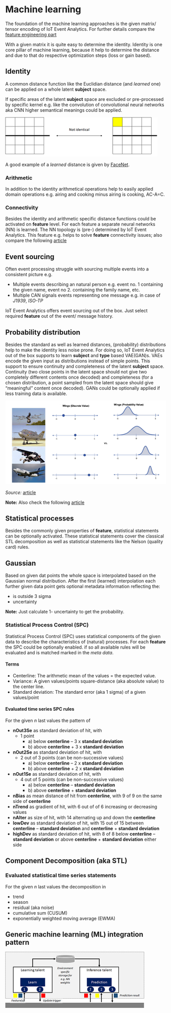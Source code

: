 <!---
  Copyright (c) 2021 Bosch.IO GmbH

  This Source Code Form is subject to the terms of the Mozilla Public
  License, v. 2.0. If a copy of the MPL was not distributed with this
  file, You can obtain one at https://mozilla.org/MPL/2.0/.

  SPDX-License-Identifier: MPL-2.0
-->

# Machine learning

The foundation of the machine learning approaches is the given matrix/ tensor encoding of IoT Event Analytics. For further details compare the [feature engineering part](./iotea-feature-engineering.md)

With a given matrix it is quite easy to determine the identity. Identity is one core pillar of machine learning, because it help to determine the distance and due to that do respective optimization steps (loss or gain based).

## Identity

A common distance function like the Euclidian distance (and *learned* one) can be applied on a whole latent __subject__ space.

If specific areas of the latent __subject__ space are excluded or pre-processed by specific kernel e.g. like the convolution of convolutional neural networks aka CNN higher semantical meanings could be applied.

![Image](./assets/identity.png)

A good example of a *learned* distance is given by [FaceNet](https://medium.com/analytics-vidhya/introduction-to-facenet-a-unified-embedding-for-face-recognition-and-clustering-dbdac8e6f02).

### Arithmetic

In addition to the identity arithmetical operations help to easily applied domain operations e.g. airing and cooking minus airing is cooking, AC-A=C.

### Connectivity

Besides the identity and arithmetic specific distance functions could be activated on __feature__ level. For each feature a separate neural networks (NN) is learned. The NN topology is (pre-) determined by IoT Event Analytics. This feature e.g. helps to solve __feature__ connectivity issues; also compare the following [article](https://sakhawathsumit.github.io/sumit.log/2018/07/21/drawbacks-of-convolutional-neural-networks.html)

## Event sourcing

Often event processing struggle with sourcing multiple events into a consistent picture e.g.

- Multiple events describing an natural person e.g. event no. 1 containing the given name, event no 2. containing the family name, etc.
- Multiple CAN signals events representing one message e.g. in case of *J1939*, *ISO-TP*

IoT Event Analytics offers event sourcing out of the box. Just select required __feature__ out of the event/ message history.

## Probability distribution

Besides the standard as well as learned distances, (probability) distributions help to make the identity less noise prone. For doing so, IoT Event Analytics out of the box supports to learn __subject__ and __type__ based VAE(GAN)s. VAEs encode the given input as distributions instead of simple points. This support to ensure continuity and completeness of the latent __subject__ space. Continuity (two close points in the latent space should not give two completely different contents once decoded) and completeness (for a chosen distribution, a point sampled from the latent space should give “meaningful” content once decoded). GANs could be optionally applied if less training data is available.

![Image](./assets/probabilityDistribution.png)

_Source:_ [article](https://medium.com/ai%C2%B3-theory-practice-business/understanding-autoencoders-part-ii-41d18d3ed9c1)

__Note:__ Also check the following [article](https://towardsdatascience.com/understanding-variational-autoencoders-vaes-f70510919f73)

## Statistical processes

Besides the commonly given properties of __feature__, statistical statements can be optionally activated. These statistical statements cover the classical STL decomposition as well as statistical statements like the Nelson (quality card) rules.

## Gaussian

Based on given dat points the whole space is interpolated based on the Gaussian normal distribution. After the first (learned) interpolation each further given data point gets optional metadata information reflecting the:

- is outside 3 sigma
- uncertainty

__Note:__ Just calculate  1- uncertainty to get the probability.

### Statistical Process Control (SPC)

Statistical Process Control (SPC) uses statistical components of the given data to describe the characteristics of (natural) processes. For each __feature__ the SPC could be optionally enabled. if so all available rules will be evaluated and is matched marked in the _meta data_.

#### Terms

- Centerline: The arithmetic mean of the values = the expected value.
- Variance: A given values/points square-distance (aka absolute value) to the center line.
- Standard deviation: The standard error (aka 1 sigma) of a given values/point

#### Evaluated time series SPC rules

For the given _n_ last values the pattern of

- __nOut3Se__ as standard deviation of hit, with
  - 1 point
    - a) below __centerline__ – 3 x __standard deviation__
    - b) above __centerline__ + 3 x __standard deviation__
- __nOut2Se__ as standard deviation of hit, with
  - 2 out of 3 points (can be non-successive values)
    - a) below __centerline__ – 2 x __standard deviation__
    - b) above __centerline__ + 2 x __standard deviation__
- __nOut1Se__ as standard deviation of hit, with
  - 4 out of 5 points (can be non-successive values)
    - a) below __centerline__ – __standard deviation__
    - b) above __centerline__ + __standard deviation__
- __nBias__ as mean distance of hit from __centerline__, with 9 of 9 on the same side of __centerline__
- __nTrend__ as gradient of hit, with 6 out of of 6 increasing or decreasing values
- __nAlter__ as size of hit, with 14 alternating up and down the __centerline__
- __lowDev__ as standard deviation of hit, with 15 out of 15 between __centerline__ – __standard deviation__ and __centerline__ + __standard deviation__
- __highDev__ as standard deviation of hit, with 8 of 8 below __centerline__ – __standard deviation__ or above __centerline__ + __standard deviation__ either side

## Component Decomposition (aka STL)

### Evaluated statistical time series statements

For the given *n* last values the decomposition in

- trend
- season
- residual (aka noise)
- cumulative sum (CUSUM)
- exponentially weighted moving average (EWMA)

## Generic machine learning (ML) integration pattern

![Image](./assets/mlIntegrationPattern.png)
